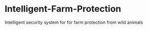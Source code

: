 # Intelligent-Farm-Protection
 Intelligent security system for for farm protection from wild animals
